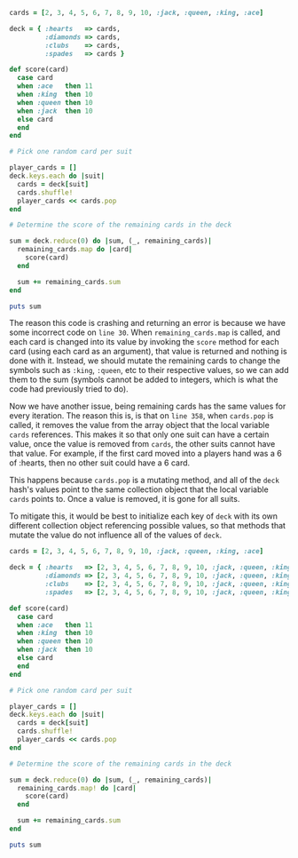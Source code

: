 ````ruby
cards = [2, 3, 4, 5, 6, 7, 8, 9, 10, :jack, :queen, :king, :ace]

deck = { :hearts   => cards,
         :diamonds => cards,
         :clubs    => cards,
         :spades   => cards }

def score(card)
  case card
  when :ace   then 11
  when :king  then 10
  when :queen then 10
  when :jack  then 10
  else card
  end
end

# Pick one random card per suit

player_cards = []
deck.keys.each do |suit|
  cards = deck[suit]
  cards.shuffle!
  player_cards << cards.pop
end

# Determine the score of the remaining cards in the deck

sum = deck.reduce(0) do |sum, (_, remaining_cards)|
  remaining_cards.map do |card|
    score(card)
  end

  sum += remaining_cards.sum
end

puts sum
````

The reason this code is crashing and returning an error is because we have some incorrect code on `line 30`. When `remaining_cards.map` is called, and each card is changed into its value by invoking the `score` method for each card (using each card as an argument),  that value is returned and nothing is done with it. Instead, we should mutate the remaining cards to change the symbols such as `:king`, `:queen`, etc to their respective values, so we can add them to the sum (symbols cannot be added to integers, which is what the code had previously tried to do).

Now we have another issue, being remaining cards has the same values for every iteration. The reason this is, is that on `line 358`, when `cards.pop` is called, it removes the value from  the array object that the local variable `cards` references. This makes it so that only one suit can have a certain value, once the value is removed from `cards`, the other suits cannot have that value. For example, if the first card moved into a players hand was a 6 of :hearts, then no other suit could have a 6 card. 

This happens because `cards.pop` is a mutating method, and all of the `deck` hash's values point to the same collection object that the local variable `cards` points to. Once a value is removed, it is gone for all suits.

To mitigate this, it would be best to initialize each key of `deck` with its own different collection object referencing possible values, so that methods that mutate the value do not influence all of the values of `deck`.





````ruby
cards = [2, 3, 4, 5, 6, 7, 8, 9, 10, :jack, :queen, :king, :ace]

deck = { :hearts   => [2, 3, 4, 5, 6, 7, 8, 9, 10, :jack, :queen, :king, :ace],
         :diamonds => [2, 3, 4, 5, 6, 7, 8, 9, 10, :jack, :queen, :king, :ace],
         :clubs    => [2, 3, 4, 5, 6, 7, 8, 9, 10, :jack, :queen, :king, :ace],
         :spades   => [2, 3, 4, 5, 6, 7, 8, 9, 10, :jack, :queen, :king, :ace] }

def score(card)
  case card
  when :ace   then 11
  when :king  then 10
  when :queen then 10
  when :jack  then 10
  else card
  end
end

# Pick one random card per suit

player_cards = []
deck.keys.each do |suit|
  cards = deck[suit]
  cards.shuffle!
  player_cards << cards.pop
end

# Determine the score of the remaining cards in the deck

sum = deck.reduce(0) do |sum, (_, remaining_cards)|
  remaining_cards.map! do |card|
    score(card)
  end

  sum += remaining_cards.sum
end

puts sum
````

